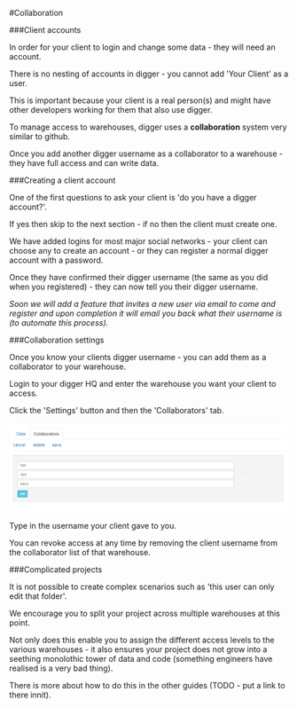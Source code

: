 #Collaboration
    
###Client accounts

In order for your client to login and change some data - they will need an account.

There is no nesting of accounts in digger - you cannot add 'Your Client' as a user.

This is important because your client is a real person(s) and might have other developers working for them that also use digger.

To manage access to warehouses, digger uses a <strong>collaboration</strong> system very similar to github.

Once you add another digger username as a collaborator to a warehouse - they have full access and can write data.

###Creating a client account

One of the first questions to ask your client is 'do you have a digger account?'.

If yes then skip to the next section - if no then the client must create one.

We have added logins for most major social networks - your client can choose any to create an account - or they can register a normal digger account with a password.

Once they have confirmed their digger username (the same as you did when you registered) - they can now tell you their digger username.

*Soon we will add a feature that invites a new user via email to come and register and upon completion it will email you back what their username is (to automate this process).*

###Collaboration settings

Once you know your clients digger username - you can add them as a collaborator to your warehouse.

Login to your digger HQ and enter the warehouse you want your client to access.

Click the 'Settings' button and then the 'Collaborators' tab.

![Warehouse Collaborators Form](img/collaboration/collaborators.gif "figure 5: the warehouse collaboration screen")

Type in the username your client gave to you.

You can revoke access at any time by removing the client username from the collaborator list of that warehouse.

###Complicated projects

It is not possible to create complex scenarios such as 'this user can only edit that folder'.

We encourage you to split your project across multiple warehouses at this point.

Not only does this enable you to assign the different access levels to the various warehouses - it also ensures your project does not grow into a seething monolothic tower of data and code (something engineers have realised is a very bad thing).

There is more about how to do this in the other guides (TODO - put a link to there innit).


